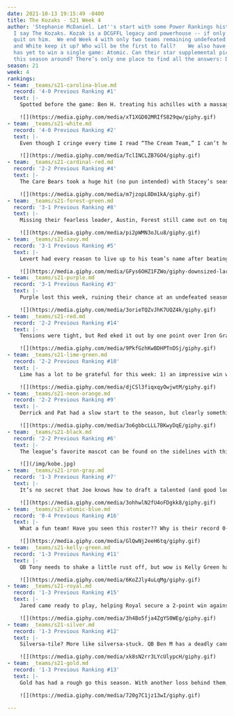 ```yaml
---
date: 2021-10-13 19:15:49 -0400
title: The Kozaks - S21 Week 4
author: 'Stephanie McDaniel. Let''s start with some Power Rankings history, or should
  I say The Kozaks. Kozak is a DCGFFL legacy and powerhouse -- if only his knees hadn’t
  quit on him.  We end Week 4 with only two teams remaining undefeated. Can Carolina
  and White keep it up? Who will be the first to fall?    We also have one team who
  has yet to win a single game: Atomic. Can their star supplemental picks help turn
  this season around? There’s only one place to find all the answers: DCGFFL Kozaks!'
season: 21
week: 4
rankings:
- team: _teams/s21-carolina-blue.md
  record: '4-0 Previous Ranking #1'
  text: |-
    Spotted before the game: Ben H. treating his achilles with a massage gun. You wouldn’t even know this was a problem by watching him play. This guy knows how to roll out of the pocket and complete a beautiful downfield pass. It doesn’t hurt that all of his receivers are over 6’ 3.”

    ![](https://media.giphy.com/media/xT1XGD02MRIfS829qw/giphy.gif)
- team: _teams/s21-white.md
  record: '4-0 Previous Ranking #2'
  text: |-
    Even though I cringe every time I read “The Cream Team,” I can’t help but be impressed. They were already stacked BEFORE their supplemental addition of Daniel H, and he’s already earning a Game Ball after his first showing on the field in 2 years! Don’t forget MVP Jeff M - see live footage of Jeff tracking down Atomic Blue.

    ![](https://media.giphy.com/media/TclINCLZB7GO4/giphy.gif)
- team: _teams/s21-cardinal-red.md
  record: '2-2 Previous Ranking #4'
  text: |-
    The Care Bears took a huge hit (no pun intended) with Stacey’s season-ending injury. Other teammates couldn’t make the game for various reasons, but rest assured these caring, cuddly mates still have an AMAZING future! I mean, who doesn’t want to hop on this Care Bear train??

    ![](https://media.giphy.com/media/m7jzopL8Dm1kA/giphy.gif)
- team: _teams/s21-forest-green.md
  record: '3-1 Previous Ranking #8'
  text: |-
    Missing their fearless leader, Austin, Forest still came out on top with a tight win over Kelly Green. JC’s confidence at QB is growing as he gets more experience on the field. Jordan’s ego is taking root, too. He better watch out with all that trash talk after the game; he might earn the new nickname of _trash(ed) panda_. We love you, Jordan!

    ![](https://media.giphy.com/media/pi2pWMN3oJLu8/giphy.gif)
- team: _teams/s21-navy.md
  record: '3-1 Previous Ranking #5'
  text: |-
    Levert had every reason to live up to his team’s name after beating a previously undefeated team. He was so confident, he was already celebrating at Goose on Friday night!

    ![](https://media.giphy.com/media/GFys6OHZ1FZWo/giphy-downsized-large.gif)
- team: _teams/s21-purple.md
  record: '3-1 Previous Ranking #3'
  text: |-
    Purple lost this week, ruining their chance at an undefeated season. What a shame to lose by just one touchdown. I must confess, I still believe (still believe). When you’re 3 and 1, I lose my mind. Jam it in just One More Time!

    ![](https://media.giphy.com/media/3orieTQZvJhK7UQZ4k/giphy.gif)
- team: _teams/s21-red.md
  record: '2-2 Previous Ranking #14'
  text: |-
    Tensions were tight, but Red eked it out by one point over Iron Gray this week. Adding Ocho during supplemental really put some fire under their tuchuses!

    ![](https://media.giphy.com/media/9PkfGzhKwBDHPTnDSj/giphy.gif)
- team: _teams/s21-lime-green.md
  record: '2-2 Previous Ranking #10'
  text: |-
    Lime has a lot to be grateful for this week: 1) an impressive win with only 7 players, 2) a beast of a supplemental pick, Eric Green, and 3) DCGFFL’s fave power couple Tajwon continues to reduce their bickering! What more could they want, you may ask? How about some substitutes next game?!

    ![](https://media.giphy.com/media/djCSl3fiqxqyOwjwtM/giphy.gif)
- team: _teams/s21-neon-orange.md
  record: '2-2 Previous Ranking #9'
  text: |-
    Derrick and Pat had a slow start to the season, but clearly something has clicked with this team. Maybe it’s because Pat joined his team for the first time ever to have fun _after_ the game? I didn’t believe it either, but there is photo evidence!

    ![](https://media.giphy.com/media/3o6gbbcLLL7BKwyDqE/giphy.gif)
- team: _teams/s21-black.md
  record: '2-2 Previous Ranking #6'
  text: |-
    The league’s favorite mascot can be found on the sidelines with this team. His name is Kobe. Oh right...sorry, I got distracted by the cuteness. Black got their second L this week in a nail biter against Royal. Tough loss, hope you find comfort in Kobe.

    ![](/img/kobe.jpg)
- team: _teams/s21-iron-gray.md
  record: '1-3 Previous Ranking #7'
  text: |-
    It’s no secret that Joe knows how to draft a talented (and good looking) team. Andy P is spreading the ball and finding open looks. They just couldn’t quite pull off the win, losing by 1 point. Ouch, that hurts.

    ![](https://media.giphy.com/media/3ohhwlN2fU4oFDgkk8/giphy.gif)
- team: _teams/s21-atomic-blue.md
  record: '0-4 Previous Ranking #16'
  text: |-
    What a fun team! Have you seen this roster?? Why is their record 0-4? I’ll leave that up to your own imagination. I have a hunch this team will be getting their first win really soon. Let’s hope so anyway...or just bring on the mimosas!

    ![](https://media.giphy.com/media/GlQwNj2eeH6tq/giphy.gif)
- team: _teams/s21-kelly-green.md
  record: '1-3 Previous Ranking #11'
  text: |-
    QB Tony needs to shake a little rust off, but wow is Kelly Green happy to have a steady QB back in place. They lost a close game to Forest. Don’t be surprised if you see this team start making huge jumps in the rankings in the next few weeks. OG DCGFFLer, Tony, will be helping his team make steady gains.

    ![](https://media.giphy.com/media/6KoZJly4uLqMg/giphy.gif)
- team: _teams/s21-royal.md
  record: '1-3 Previous Ranking #15'
  text: |-
    Jared came ready to play, helping Royal secure a 2-point win against Black with some solid defensive plays. Can Royal keep climbing in the rankings? I don’t know, but this is at least a good start!

    ![](https://media.giphy.com/media/3h4Bo5fja4ZgYS0WEg/giphy.gif)
- team: _teams/s21-silver.md
  record: '1-3 Previous Ranking #12'
  text: |-
    Silversa-tile? More like silversa-stuck. QB Ben M has a deadly cannon; he just needs to figure out how to use his new superstar supplemental pick, Nikki. She’s the key to their offense, but that’s not enough to keep other teams from scoring. Silver may need to figure out a new, more creative defensive strategy…

    ![](https://media.giphy.com/media/xk8sN2rr3LYcUlypcH/giphy.gif)
- team: _teams/s21-gold.md
  record: '1-3 Previous Ranking #13'
  text: |-
    Gold has had a rough go this season. With another loss behind them, they’re hopeful things will turn around with Sean H as a back up in the pocket and new teammate Justin P coming in. In the words of Dumbledore, “Help will always be given at Hogwarts to those who ask for it.”

    ![](https://media.giphy.com/media/720g7C1jz13wI/giphy.gif)

---
```

